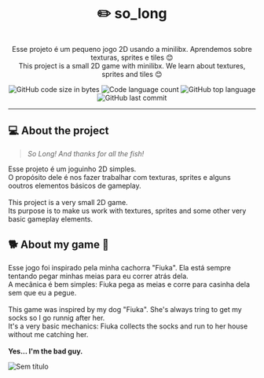 <h1 align="center">
	✏️ so_long
</h1>

<p align="center"><br>
Esse projeto é um pequeno jogo 2D usando a minilibx. Aprendemos sobre texturas, sprites e tiles 😊<br>
This project is a small 2D game with minilibx. We learn about textures, sprites and tiles 😊<br>
</p>

<p align="center">
	<img alt="GitHub code size in bytes" src="https://img.shields.io/github/languages/code-size/rafaelabdm/so_long?color=lightblue" />
	<img alt="Code language count" src="https://img.shields.io/github/languages/count/rafaelabdm/so_long?color=yellow" />
	<img alt="GitHub top language" src="https://img.shields.io/github/languages/top/rafaelabdm/so_long?color=blue" />
	<img alt="GitHub last commit" src="https://img.shields.io/github/last-commit/rafaelabdm/so_long?color=green" />
</p>

---

<h2>💻 About the project</h2>

> _So Long! And thanks for all the fish!_
<p>
Esse projeto é um joguinho 2D simples.<br>
O propósito dele é nos fazer trabalhar com texturas, sprites e alguns ooutros elementos básicos de gameplay.<br>
<br>
This project is a very small 2D game.<br>
Its purpose is to make us work with textures, sprites and some other very basic gameplay elements.<br>
</p>

<h2>🐕 About my game 🧦</h2>

<p>
Esse jogo foi inspirado pela minha cachorra "Fiuka". Ela está sempre tentando pegar minhas meias para eu correr atrás dela.<br>
A mecânica é bem simples: Fiuka pega as meias e corre para casinha dela sem que eu a pegue.<br>
<br>
This game was inspired by my dog "Fiuka". She's always tring to get my socks so I go runnig after her.<br>
It's a very basic mechanics: Fiuka collects the socks and run to her house without me catching her.<br>
<br>
<b>Yes... I'm the bad guy.</b><br>
</p>

![Sem título](https://user-images.githubusercontent.com/102771790/184930604-dd0f4972-49e6-4681-b8b9-16aa47c362a9.png)
